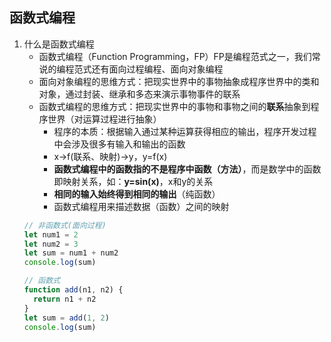 ## 函数式编程
1. 什么是函数式编程
    * 函数式编程（Function Programming，FP）FP是编程范式之一，我们常说的编程范式还有面向过程编程、面向对象编程
    * 面向对象编程的思维方式：把现实世界中的事物抽象成程序世界中的类和对象，通过封装、继承和多态来演示事物事件的联系
    * 函数式编程的思维方式：把现实世界中的事物和事物之间的**联系**抽象到程序世界（对运算过程进行抽象）
        + 程序的本质：根据输入通过某种运算获得相应的输出，程序开发过程中会涉及很多有输入和输出的函数
        + x->f(联系、映射)->y，y=f(x)
        + **函数式编程中的函数指的不是程序中函数（方法）**，而是数学中的函数即映射关系，如：**y=sin(x)**，x和y的关系
        + **相同的输入始终得到相同的输出**（纯函数）
        + 函数式编程用来描述数据（函数）之间的映射
    ```javascript
    // 非函数式(面向过程)
    let num1 = 2
    let num2 = 3
    let sum = num1 + num2
    console.log(sum)
    
    // 函数式
    function add(n1, n2) {
      return n1 + n2
    }
    let sum = add(1, 2)
    console.log(sum)
    ```

